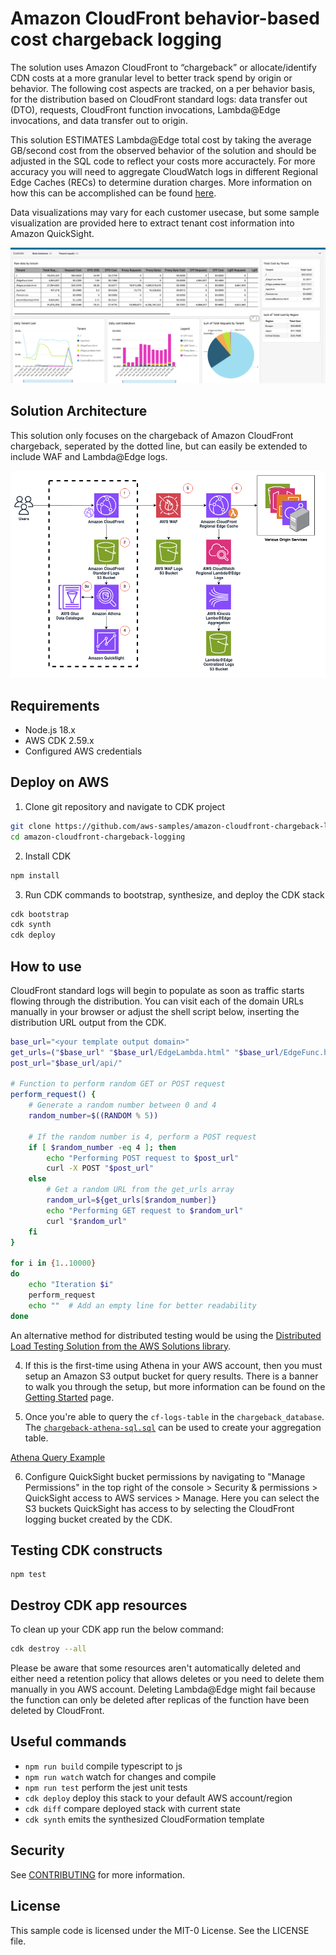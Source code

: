 # Amazon CloudFront behavior-based cost chargeback logging

The solution uses Amazon CloudFront to “chargeback” or allocate/identify CDN costs at a more granular level to better track spend by origin or behavior. The following cost aspects are tracked, on a per behavior basis, for the distribution based on CloudFront standard logs: data transfer out (DTO), requests, CloudFront function invocations, Lambda@Edge invocations, and data transfer out to origin.

This solution ESTIMATES Lambda@Edge total cost by taking the average GB/second cost from the observed behavior of the solution and should be adjusted in the SQL code to reflect your costs more accuractely. For more accuracy you will need to aggregate CloudWatch logs in different Regional Edge Caches (RECs) to determine duration charges. More information on how this can be accomplished can be found [here](https://aws.amazon.com/blogs/networking-and-content-delivery/aggregating-lambdaedge-logs/).

Data visualizations may vary for each customer usecase, but some sample visualization are provided here to extract tenant cost information into Amazon QuickSight.

![Amazon QuickSight Visualizations](images/sample-quicksight-dashboard.png)

## Solution Architecture

This solution only focuses on the chargeback of Amazon CloudFront chargeback, seperated by the dotted line, but can easily be extended to include WAF and Lambda@Edge logs.

![CloudFront ChargeBack Logging Architecture](images/cloudfront-chargeback-logging-architecture-diagram.png)

## Requirements

- Node.js 18.x
- AWS CDK 2.59.x
- Configured AWS credentials


## Deploy on AWS

1. Clone git repository and navigate to CDK project

```bash
git clone https://github.com/aws-samples/amazon-cloudfront-chargeback-logging.git
cd amazon-cloudfront-chargeback-logging
```

2. Install CDK

```bash
npm install
```

3. Run CDK commands to bootstrap, synthesize, and deploy the CDK stack

```bash
cdk bootstrap
cdk synth
cdk deploy
```

## How to use

CloudFront standard logs will begin to populate as soon as traffic starts flowing through the
distribution. You can visit each of the domain URLs manually in your browser or adjust the shell
script below, inserting the distribution URL output from the CDK.

```bash
base_url="<your template output domain>"
get_urls=("$base_url" "$base_url/EdgeLambda.html" "$base_url/EdgeFunc.html")
post_url="$base_url/api/"

# Function to perform random GET or POST request
perform_request() {
    # Generate a random number between 0 and 4
    random_number=$((RANDOM % 5))

    # If the random number is 4, perform a POST request
    if [ $random_number -eq 4 ]; then
        echo "Performing POST request to $post_url"
        curl -X POST "$post_url"
    else
        # Get a random URL from the get_urls array
        random_url=${get_urls[$random_number]}
        echo "Performing GET request to $random_url"
        curl "$random_url"
    fi
}

for i in {1..10000}
do
    echo "Iteration $i"
    perform_request
    echo ""  # Add an empty line for better readability
done
```

An alternative method for distributed testing would be using the [Distributed Load Testing Solution from the AWS Solutions library](https://aws.amazon.com/solutions/implementations/distributed-load-testing-on-aws/).

4. If this is the first-time using Athena in your AWS account, then you must setup 
an Amazon S3 output bucket for query results. There is a banner to walk you through 
the setup, but more information can be found on the [Getting Started](https://docs.aws.amazon.com/athena/latest/ug/getting-started.html) page.

5. Once you're able to query the `cf-logs-table` in the `chargeback_database`. The [`chargeback-athena-sql.sql`](chargeback-athena-sql.sql) can be used to create your aggregation table.

[Athena Query Example](images/athena-query-example-output.png)

6. Configure QuickSight bucket permissions by navigating to "Manage Permissions" in the top right of the console > Security & permissions > QuickSight access to AWS services > Manage. Here you can select the S3 buckets QuickSight has access to by selecting the CloudFront logging bucket created by the CDK.

## Testing CDK constructs
```
npm test
```

## Destroy CDK app resources

To clean up your CDK app run the below command:
```bash
cdk destroy --all
```

Please be aware that some resources aren't automatically deleted and either 
need a retention policy that allows deletes or you need to delete them manually 
in you AWS account. Deleting Lambda@Edge might fail because the function can 
only be deleted after replicas of the function have been deleted by CloudFront.

## Useful commands

* `npm run build`   compile typescript to js
* `npm run watch`   watch for changes and compile
* `npm run test`    perform the jest unit tests
* `cdk deploy`      deploy this stack to your default AWS account/region
* `cdk diff`        compare deployed stack with current state
* `cdk synth`       emits the synthesized CloudFormation template

## Security

See [CONTRIBUTING](CONTRIBUTING.md#security-issue-notifications) for more information.

## License

This sample code is licensed under the MIT-0 License. See the LICENSE file.